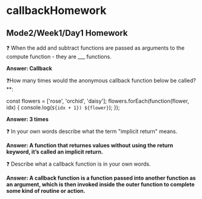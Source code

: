 # callbackHomework

## Mode2/Week1/Day1 Homework

❓ When the add and subtract functions are passed as arguments to the compute function - they are ___ functions.

**Answer: Callback**

❓How many times would the anonymous callback function below be called?**:

const flowers = ['rose', 'orchid', 'daisy'];
flowers.forEach(function(flower, idx) {
  console.log(`${idx + 1}) ${flower}`);
});

**Answer: 3 times**

❓ In your own words describe what the term "implicit return" means.

**Answer: A function that returnes values without using the return keyword, it’s called an implicit return.**

❓ Describe what a callback function is in your own words.

**Answer: A callback function is a function passed into another function as an argument, which is then invoked inside the outer function to complete some kind of routine or action.**
